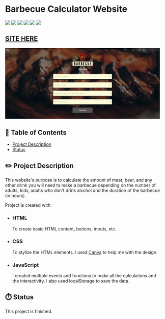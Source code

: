 # Barbecue Calculator Website

![](https://img.shields.io/github/forks/isabdch/bbq-calculator?color=%23990808&style=for-the-badge)
![](https://img.shields.io/github/languages/count/isabdch/bbq-calculator?color=%23990808&style=for-the-badge)
![](https://img.shields.io/github/repo-size/isabdch/bbq-calculator?color=%23990808&style=for-the-badge)
![](https://img.shields.io/github/issues/isabdch/bbq-calculator?color=%23990808&style=for-the-badge)
![](https://img.shields.io/github/stars/isabdch/bbq-calculator?color=%23990808&style=for-the-badge)
![](https://img.shields.io/github/license/isabdch/bbq-calculator?color=%23990808&style=for-the-badge)

## [SITE HERE](https://isabdch.github.io/bbq-calculator/)
![](images/barbecue-calculator.png)

## 📖 Table of Contents

- [Project Description](#project-description)
- [Status](#status)

## ✏️ Project Description

This website's purpose is to calculate the amount of meat, beer, and any other drink you will need to make a barbecue depending on the number of adults, kids, adults who don't drink alcohol and the duration of the barbecue (in hours).

Project is created with:

- ### HTML

  To create basic HTML content, buttons, inputs, etc.

- ### CSS

  To stylize the HTML elements. I used [Canva](https://www.canva.com/) to help me with the design.

- ### JavaScript

  I created multiple events and functions to make all the calculations and the interactivity. I also used localStorage to save the data.

## ⏱️ Status

This project is finished. 
